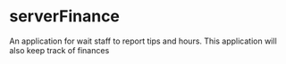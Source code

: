 # serverFinance
An application for wait staff to report tips and hours. This application will also keep track of finances 
